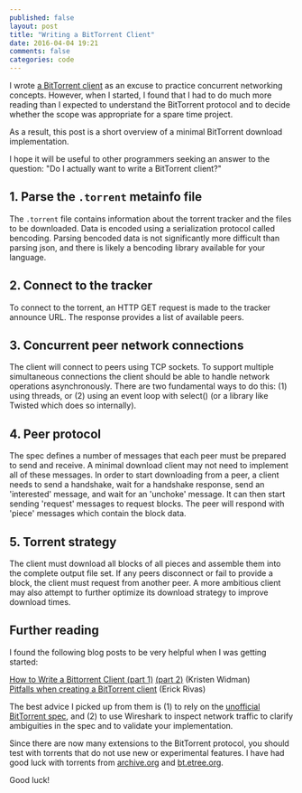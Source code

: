 ```yaml
---
published: false
layout: post
title: "Writing a BitTorrent Client"
date: 2016-04-04 19:21
comments: false
categories: code
---
```


I wrote [a BitTorrent client](https://github.com/qqrs/qqtorrent) as an excuse to practice concurrent networking concepts.
However, when I started, I found that I had to do much more reading than I expected to understand the BitTorrent protocol and to decide whether the scope was appropriate for a spare time project.

As a result, this post is a short overview of a minimal BitTorrent download implementation.

I hope it will be useful to other programmers seeking an answer to the question: "Do I actually want to write a BitTorrent client?"

## 1. Parse the `.torrent` metainfo file
The `.torrent` file contains information about the torrent tracker and the files to be downloaded.
Data is encoded using a serialization protocol called bencoding.
Parsing bencoded data is not significantly more difficult than parsing json, and there is likely a bencoding library available for your language.

## 2. Connect to the tracker
To connect to the torrent, an HTTP GET request is made to the tracker announce URL.
The response provides a list of available peers.

## 3. Concurrent peer network connections
The client will connect to peers using TCP sockets.
To support multiple simultaneous connections the client should be able to handle network operations asynchronously.
There are two fundamental ways to do this: (1) using threads, or
(2) using an event loop with select() (or a library like Twisted which does so internally).

## 4. Peer protocol
The spec defines a number of messages that each peer must be prepared to send and receive.
A minimal download client may not need to implement all of these messages.
In order to start downloading from a peer, a client needs to send a handshake, wait for a handshake response,
send an 'interested' message, and wait for an 'unchoke' message.
It can then start sending 'request' messages to request blocks.
The peer will respond with 'piece' messages which contain the block data.

## 5. Torrent strategy
The client must download all blocks of all pieces and assemble them into the complete output file
set. If any peers disconnect or fail to provide a block, the client must request from another peer.
A more ambitious client may also attempt to further optimize its download strategy to improve download times.

## Further reading

I found the following blog posts to be very helpful when I was getting started:

[How to Write a Bittorrent Client (part 1)](http://www.kristenwidman.com/blog/33/how-to-write-a-bittorrent-client-part-1/) 
[(part 2)](http://www.kristenwidman.com/blog/71/how-to-write-a-bittorrent-client-part-2/)
(Kristen Widman)  
[Pitfalls when creating a BitTorrent client](http://charmeleon.github.io/advice/2012/11/26/pitfalls-when-creating-a-bittorrent-client/) (Erick Rivas)

The best advice I picked up from them is (1) to rely on the [unofficial BitTorrent spec](https://wiki.theory.org/BitTorrentSpecification), and (2) to use Wireshark to inspect network traffic to clarify ambiguities in the spec and to validate your implementation.

Since there are now many extensions to the BitTorrent protocol, you should test with torrents that do not use new or experimental features. I have had good luck with torrents from [archive.org](https://archive.org/details/bittorrent) and [bt.etree.org](http://bt.etree.org/).

Good luck!
